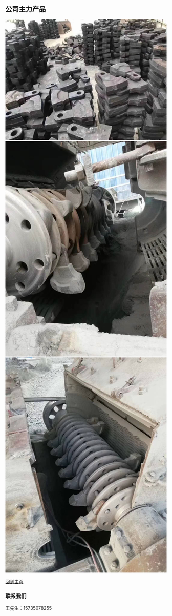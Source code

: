 
## 公司主力产品

![Image](/img/img2.JPG)
![Image](/img/img3.JPG)
![Image](/img/img4.JPG)

[回到主页](./index.md)
### 联系我们

王先生：15735078255
